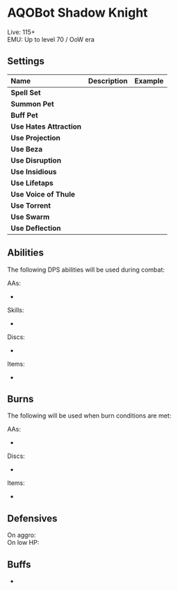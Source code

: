 # AQOBot Shadow Knight

Live: 115+  
EMU: Up to level 70 / OoW era

## Settings

| **Name** | **Description** | **Example** |
| :-- | :----- | :--- |
| **Spell Set** |  |  |
| **Summon Pet** |  |  |
| **Buff Pet** |  |  |
| **Use Hates Attraction** |  |  |
| **Use Projection** |  |  |
| **Use Beza** |  |  |
| **Use Disruption** |  |  |
| **Use Insidious** |  |  |
| **Use Lifetaps** |  |  |
| **Use Voice of Thule** |  |  |
| **Use Torrent** |  |  |
| **Use Swarm** |  |  |
| **Use Deflection** |  |  |

## Abilities

The following DPS abilities will be used during combat:  

AAs:  

* 

Skills:  

* 

Discs:  

* 

Items:  

*  

## Burns

The following will be used when burn conditions are met:

AAs:  

*  

Discs:  

* 

Items:  

* 

## Defensives

On aggro:  
On low HP:  

## Buffs

* 